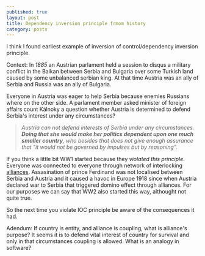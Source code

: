 ```yaml
---
published: true
layout: post
title: Dependency inversion principle frmom history
category: posts
---
```


I think I found earliest example of inversion of control/dependency inversion principle.

Context: In _1885_ an Austrian parlament held a session to disqus a military conflict in the Balkan between Serbia and Bulgaria over some Turkish land caused by some unbalanced serbian king. At that time Austria was an ally of Serbia and Russia was an ally of Bulgaria.

Everyone in Austria was eager to help Serbia because enemies Russians where on the other side. A parlament member asked minister of foreign affairs count Kálnoky a question whether Austria is determined to defend Serbia's interest under any circumstances?

> _Austria can not defend interests of Serbia under any circumstances. **Doing that she would make her politics dependent upon one much smaller country**, who besides that does not give enough assurance that "it would not be governed by impulses but by reasoning"._


If you think a little bit WW1 started because they _violated this principle_. Everyone was connected to everyone through network of interlocking [alliances](https://www.iwm.org.uk/history/what-you-need-to-know-about-pre-first-world-war-alliances). Assasination of prince Ferdinand was not localised between Serbia and Austria and it caused a havoc in Europe 1918 since when Austria declared war to Serbia that triggered domino effect through alliances. For our purposes we can say that WW2 also started this way, althought not quite true.

So the next time you violate IOC principle be aware of the consequences it had.

Adendum:
If country is entity, and alliance is coupling, what is alliance's purpose? It seems it is to defend vital interest of country for survival and only in that circumstances coupling is allowed. What is an analogy in software?
